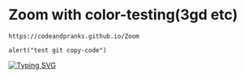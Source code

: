 # Zoom with color-testing(3gd etc)
```
https://codeandpranks.github.io/Zoom
```
```
alert("test git copy-code")
```
[![Typing SVG](https://readme-typing-svg.demolab.com?font=Fira+Code&pause=100&width=435&lines=Here+you+find+pranks+and+code)](https://git.io/typing-svg)
